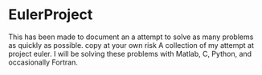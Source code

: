 # EulerProject
This has been made to document an a attempt to solve as many problems as quickly as possible.
copy at your own risk
A collection of my attempt at project euler. I will be solving these problems with Matlab, C, Python, and occasionally Fortran.
